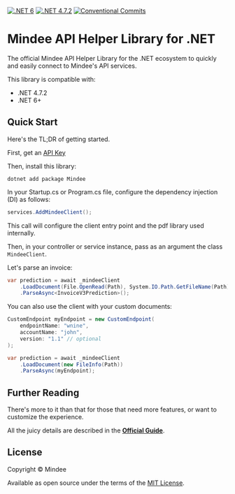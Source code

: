 [![.NET 6](https://github.com/mindee/mindee-api-dotnet/actions/workflows/dotnet.yml/badge.svg)](https://github.com/mindee/mindee-api-dotnet/actions/workflows/dotnet.yml)
[![.NET 4.7.2](https://github.com/mindee/mindee-api-dotnet/actions/workflows/dotnet-fmk.yml/badge.svg)](https://github.com/mindee/mindee-api-dotnet/actions/workflows/dotnet-fmk.yml)
[![Conventional Commits](https://img.shields.io/badge/Conventional%20Commits-1.0.0-yellow.svg)](https://conventionalcommits.org)

# Mindee API Helper Library for .NET
The official Mindee API Helper Library for the .NET ecosystem to quickly and easily connect to Mindee's API services.

This library is compatible with:
* .NET 4.7.2
* .NET 6+

## Quick Start
Here's the TL;DR of getting started.

First, get an [API Key](https://developers.mindee.com/docs/create-api-key)

Then, install this library:
```shell
dotnet add package Mindee
```

In your Startup.cs or Program.cs file, configure the dependency injection (DI) as follows:
```csharp
services.AddMindeeClient();
```
This call will configure the client entry point and the pdf library used internally.

Then, in your controller or service instance, pass as an argument the class ``MindeeClient``.

Let's parse an invoice:
```csharp
var prediction = await _mindeeClient
    .LoadDocument(File.OpenRead(Path), System.IO.Path.GetFileName(Path))
    .ParseAsync<InvoiceV3Prediction>();
```

You can also use the client with your custom documents:
```csharp
CustomEndpoint myEndpoint = new CustomEndpoint(
    endpointName: "wnine",
    accountName: "john",
    version: "1.1" // optional
);

var prediction = await _mindeeClient
    .LoadDocument(new FileInfo(Path))
    .ParseAsync(myEndpoint);
```

## Further Reading
There's more to it than that for those that need more features, or want to
customize the experience.

All the juicy details are described in the
**[Official Guide](https://developers.mindee.com/docs/dotnet-ocr-sdk)**.

## License
Copyright © Mindee

Available as open source under the terms of the [MIT License](https://opensource.org/licenses/MIT).
